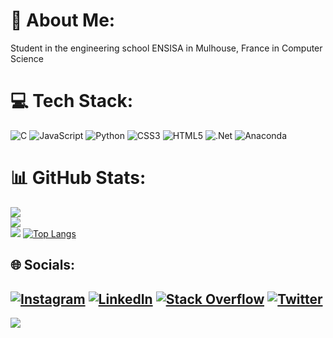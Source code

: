 # 💫 About Me:
Student in the engineering school ENSISA in Mulhouse, France in Computer Science<br>

# 💻 Tech Stack:
![C](https://img.shields.io/badge/c-%2300599C.svg?style=for-the-badge&logo=c&logoColor=white) ![JavaScript](https://img.shields.io/badge/javascript-%23323330.svg?style=for-the-badge&logo=javascript&logoColor=%23F7DF1E) ![Python](https://img.shields.io/badge/python-3670A0?style=for-the-badge&logo=python&logoColor=ffdd54) ![CSS3](https://img.shields.io/badge/css3-%231572B6.svg?style=for-the-badge&logo=css3&logoColor=white) ![HTML5](https://img.shields.io/badge/html5-%23E34F26.svg?style=for-the-badge&logo=html5&logoColor=white) ![.Net](https://img.shields.io/badge/.NET-5C2D91?style=for-the-badge&logo=.net&logoColor=white) ![Anaconda](https://img.shields.io/badge/Anaconda-%2344A833.svg?style=for-the-badge&logo=anaconda&logoColor=white)


# 📊 GitHub Stats:
![](https://github-readme-stats.vercel.app/api?username=Marc-Proux&theme=tokyonight&hide_border=true&include_all_commits=false&count_private=false)<br/>
![](https://github-readme-streak-stats.herokuapp.com/?user=Marc-Proux&theme=tokyonight&hide_border=true)<br/>
![](https://github-readme-stats.vercel.app/api/top-langs/?username=Marc-Proux&theme=tokyonight&hide_border=true&include_all_commits=false&count_private=false&layout=compact)
[![Top Langs](https://github-readme-stats.vercel.app/api/top-langs/?username=Marc-Proux&layout=compact)](https://github.com/anuraghazra/github-readme-stats)


## 🌐 Socials:
[![Instagram](https://img.shields.io/badge/Instagram-%23E4405F.svg?logo=Instagram&logoColor=white)](https://instagram.com/marc_prx) [![LinkedIn](https://img.shields.io/badge/LinkedIn-%230077B5.svg?logo=linkedin&logoColor=white)](https://linkedin.com/in/marc-proux-b25b851ab) [![Stack Overflow](https://img.shields.io/badge/-Stackoverflow-FE7A16?logo=stack-overflow&logoColor=white)](https://stackoverflow.com/users/20854137) [![Twitter](https://img.shields.io/badge/Twitter-%231DA1F2.svg?logo=Twitter&logoColor=white)](https://twitter.com/@PrxMarc) 
---
[![](https://visitcount.itsvg.in/api?id=Marc-Proux&icon=0&color=0)](https://visitcount.itsvg.in)

